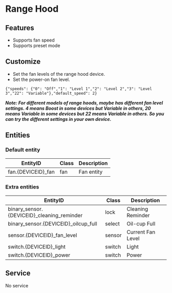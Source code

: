 # Range Hood
## Features
- Supports fan speed
- Supports preset mode

## Customize

- Set the fan levels of the range hood device.
- Set the power-on fan level.

```
{"speeds": {"0": "Off","1": "Level 1","2": "Level 2","3": "Level 3","22": "Variable"},"default_speed": 2}
```

***Note: For different models of range hoods, maybe has different fan level settings. 4 means Boost in some devices but Variable in others, 20 means Variable in some devices but 22 means Variable in others. So you can try the different settings in your own device.***

## Entities
### Default entity
| EntityID           | Class | Description |
|--------------------|-------|-------------|
| fan.{DEVICEID}_fan | fan   | Fan entity  |

### Extra entities

| EntityID                                   | Class  | Description       |
|--------------------------------------------|--------|-------------------|
| binary_sensor.{DEVICEID}_cleaning_reminder | lock   | Cleaning Reminder |
| binary_sensor.{DEVICEID}_oilcup_full       | select | Oil-cup Full      |
| sensor.{DEVICEID}_fan_level                | sensor | Current Fan Level |
| switch.{DEVICEID}_light                    | switch | Light             |
| switch.{DEVICEID}_power                    | switch | Power             |

## Service
No service